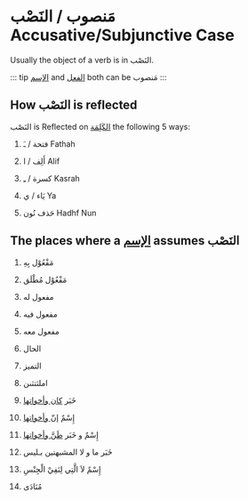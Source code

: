 # مَنصوب / النَصْب Accusative/Subjunctive Case

Usually the object of a verb is in النَصْب. 

::: tip
[الإسم](/reference/nahw/ism/) and [الفعل](/reference/nahw/fil/) both can be مَنصوب
:::

## How النَصْب is reflected

النَصْب is Reflected on [الكَلِمَة](/reference/nahw/kalimah/) the following 5 ways: 

1. فتحة / ـَ Fathah

2. أَلِف / ا Alif 

3. كسرة / ـِ Kasrah

4. يَاء / ي Ya

5. حَذف نُون Hadhf Nun

## The places where a [الإسم](/reference/nahw/ism/) assumes النَصْب

1. مَفْعُوْل بِهِ

2. مَفْعُوْل مُطْلَق

3. مفعول له

4. مفعول فيه

5. مفعول ‫معه‬

6. الحال

7. ‫التميز‬

8. ‫املثتثىن‬

9. خَبَر [كان وأخواتها](/reference/nahw/kaana_akhawatiha) 

10. إِسْمٌ [إنّ وأخواتها](/reference/nahw/inna_akhawatiha) 

11. إِسْمٌ و خَبَر [ظَنَّ وأخواتها](/reference/nahw/zanna_akhawatiha/) 

12. خَبَر ما و لا المشبهتين بـليس 

13. إِسْمٌ لاَ الَّتِي لِنَفِيْ الْجِنْسِ

14. مُنَادَى 

